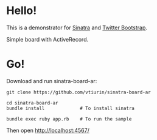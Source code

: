 Hello!
====

This is a demonstrator for [Sinatra](http://www.sinatrarb.com/) and [Twitter Bootstrap](http://getbootstrap.com/).

Simple board with ActiveRecord.

Go!
===

Download and run sinatra-board-ar:

    git clone https://github.com/vtiurin/sinatra-board-ar

    cd sinatra-board-ar
    bundle install             # To install sinatra

    bundle exec ruby app.rb    # To run the sample

Then open [http://localhost:4567/](http://localhost:4567/)

